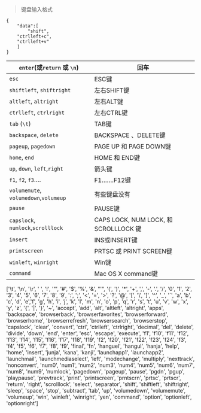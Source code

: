 > 键盘输入格式
````
{
	"data":[
        "shift",
	"ctrlleft+c",
	"ctrlleft+v"
	]
}
````
| `enter`(或`return` 或 `\n`)           | 回车                                  |
| ------------------------------------- | ------------------------------------- |
| `esc`                                 | ESC键                                 |
| `shiftleft`, `shiftright`             | 左右SHIFT键                           |
| `altleft`, `altright`                 | 左右ALT键                             |
| `ctrlleft`, `ctrlright`               | 左右CTRL键                            |
| `tab` (`\t`)                          | TAB键                                 |
| `backspace`, `delete`                 | BACKSPACE 、DELETE键                  |
| `pageup`, `pagedown`                  | PAGE UP 和 PAGE DOWN键                |
| `home`, `end`                         | HOME 和 END键                         |
| `up`, `down`, `left`,`right`          | 箭头键                                |
| `f1`, `f2`, `f3`….                    | F1…….F12键                            |
| `volumemute`, `volumedown`,`volumeup` | 有些键盘没有                          |
| `pause`                               | PAUSE键                               |
| `capslock`, `numlock`,`scrolllock`    | CAPS LOCK, NUM LOCK, 和 SCROLLLOCK 键 |
| `insert`                              | INS或INSERT键                         |
| `printscreen`                         | PRTSC 或 PRINT SCREEN键               |
| `winleft`, `winright`                 | Win键                                 |
| `command`                             | Mac OS X command键                    |

['\t', '\n', '\r', ' ', '!', '"', '#', '$', '%', '&', "'", '(',
')', '*', '+', ',', '-', '.', '/', '0', '1', '2', '3', '4', '5', '6', '7',
'8', '9', ':', ';', '<', '=', '>', '?', '@', '[', '\\', ']', '^', '_', '`',
'a', 'b', 'c', 'd', 'e','f', 'g', 'h', 'i', 'j', 'k', 'l', 'm', 'n', 'o',
'p', 'q', 'r', 's', 't', 'u', 'v', 'w', 'x', 'y', 'z', '{', '|', '}', '~',
'accept', 'add', 'alt', 'altleft', 'altright', 'apps', 'backspace',
'browserback', 'browserfavorites', 'browserforward', 'browserhome',
'browserrefresh', 'browsersearch', 'browserstop', 'capslock', 'clear',
'convert', 'ctrl', 'ctrlleft', 'ctrlright', 'decimal', 'del', 'delete',
'divide', 'down', 'end', 'enter', 'esc', 'escape', 'execute', 'f1', 'f10',
'f11', 'f12', 'f13', 'f14', 'f15', 'f16', 'f17', 'f18', 'f19', 'f2', 'f20',
'f21', 'f22', 'f23', 'f24', 'f3', 'f4', 'f5', 'f6', 'f7', 'f8', 'f9',
'final', 'fn', 'hanguel', 'hangul', 'hanja', 'help', 'home', 'insert', 'junja',
'kana', 'kanji', 'launchapp1', 'launchapp2', 'launchmail',
'launchmediaselect', 'left', 'modechange', 'multiply', 'nexttrack',
'nonconvert', 'num0', 'num1', 'num2', 'num3', 'num4', 'num5', 'num6',
'num7', 'num8', 'num9', 'numlock', 'pagedown', 'pageup', 'pause', 'pgdn',
'pgup', 'playpause', 'prevtrack', 'print', 'printscreen', 'prntscrn',
'prtsc', 'prtscr', 'return', 'right', 'scrolllock', 'select', 'separator',
'shift', 'shiftleft', 'shiftright', 'sleep', 'space', 'stop', 'subtract', 'tab',
'up', 'volumedown', 'volumemute', 'volumeup', 'win', 'winleft', 'winright', 'yen',
'command', 'option', 'optionleft', 'optionright']